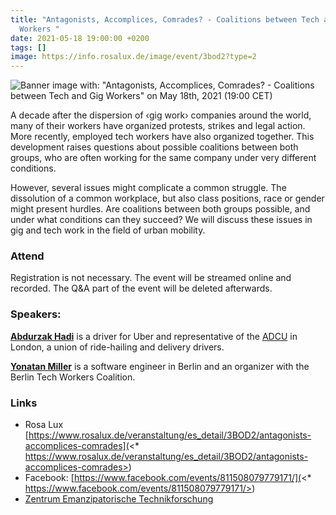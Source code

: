 ```yaml
---
title: "Antagonists, Accomplices, Comrades? - Coalitions between Tech and Gig
  Workers "
date: 2021-05-18 19:00:00 +0200
tags: []
image: https://info.rosalux.de/image/event/3bod2?type=2
---
```



![Banner image with: "Antagonists, Accomplices, Comrades? - Coalitions between Tech and Gig Workers" on May 18th, 2021 (19:00 CET)](https://info.rosalux.de/image/event/3bod2?type=2)

A decade after the dispersion of ‹gig work› companies around the world, many of their workers have organized protests, strikes and legal action. More recently, employed tech workers have also organized together. This development raises questions about possible coalitions between both groups, who are often working for the same company under very different conditions.

However, several issues might complicate a common struggle. The dissolution of a common workplace, but also class positions, race or gender might present hurdles. Are coalitions between both groups possible, and under what conditions can they succeed? We will discuss these issues in gig and tech work in the field of urban mobility.

### Attend

Registration is not necessary. The event will be streamed online and recorded. The Q&A part of the event will be deleted afterwards.

### Speakers:

**[Abdurzak Hadi](https://twitter.com/@AbduraHadi)** is a driver for Uber and representative of the [ADCU](https://twitter.com/ADCUnion) in London, a union of ride-hailing and delivery drivers.

**[Yonatan Miller](https://twitter.com/shushugah)** is a software engineer in Berlin and an organizer with the Berlin Tech Workers Coalition.

### Links

* Rosa Lux [https://www.rosalux.de/veranstaltung/es_detail/3BOD2/antagonists-accomplices-comrades](<* https://www.rosalux.de/veranstaltung/es_detail/3BOD2/antagonists-accomplices-comrades>)
* Facebook: [https://www.facebook.com/events/811508079779171/](<* https://www.facebook.com/events/811508079779171/>)
* [Zentrum Emanzipatorische Technikforschung](https://emancipatory.technology/)